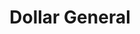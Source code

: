 ---
title: "Dollar General"
url: /calhoun/dollar-general-new-rosedale-road-northeast/
shop: variety store
---